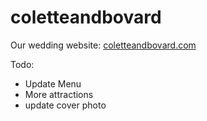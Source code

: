 coletteandbovard
================================

Our wedding website: [coletteandbovard.com](http://coletteandbovard.com)

Todo:
  - Update Menu
  - More attractions
  - update cover photo